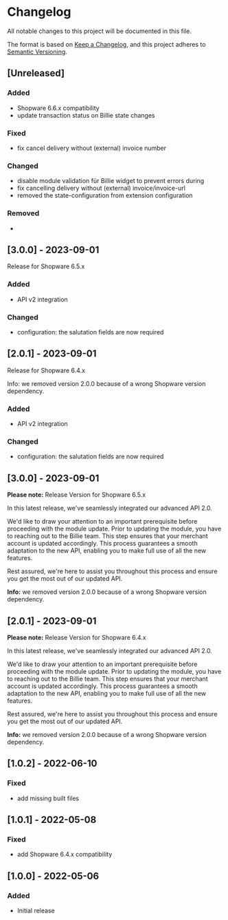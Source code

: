 # Changelog

All notable changes to this project will be documented in this file.

The format is based on [Keep a Changelog](https://keepachangelog.com/en/1.0.0/),
and this project adheres to [Semantic Versioning](https://semver.org/spec/v2.0.0.html).

## [Unreleased]

### Added

- Shopware 6.6.x compatibility
- update transaction status on Billie state changes

### Fixed

- fix cancel delivery without (external) invoice number

### Changed

- disable module validation für Billie widget to prevent errors during
- fix cancelling delivery without (external) invoice/invoice-url
- removed the state-configuration from extension configuration

### Removed

-

## [3.0.0] - 2023-09-01

Release for Shopware 6.5.x

### Added

- API v2 integration

### Changed

- configuration: the salutation fields are now required

## [2.0.1] - 2023-09-01

Release for Shopware 6.4.x

Info: we removed version 2.0.0 because of a wrong Shopware version dependency.

### Added

- API v2 integration

### Changed

- configuration: the salutation fields are now required


## [3.0.0] - 2023-09-01

**Please note:** Release Version for Shopware 6.5.x

In this latest release, we've seamlessly integrated our advanced API 2.0.

We'd like to draw your attention to an important prerequisite before proceeding with the module update. Prior to updating the module, you have to reaching out to the Billie team. This step ensures that your merchant account is updated accordingly. This process guarantees a smooth adaptation to the new API, enabling you to make full use of all the new features.

Rest assured, we're here to assist you throughout this process and ensure you get the most out of our updated API.

**Info:** we removed version 2.0.0 because of a wrong Shopware version dependency.

## [2.0.1] - 2023-09-01

**Please note:** Release Version for Shopware 6.4.x

In this latest release, we've seamlessly integrated our advanced API 2.0.

We'd like to draw your attention to an important prerequisite before proceeding with the module update. Prior to updating the module, you have to reaching out to the Billie team. This step ensures that your merchant account is updated accordingly. This process guarantees a smooth adaptation to the new API, enabling you to make full use of all the new features.

Rest assured, we're here to assist you throughout this process and ensure you get the most out of our updated API.

**Info:** we removed version 2.0.0 because of a wrong Shopware version dependency.

## [1.0.2] - 2022-06-10

### Fixed

- add missing built files

## [1.0.1] - 2022-05-08

### Fixed

- add Shopware 6.4.x compatibility

## [1.0.0] - 2022-05-06

### Added

- Initial release
